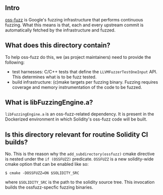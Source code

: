 ## Intro

[oss-fuzz][1] is Google's fuzzing infrastructure that performs continuous fuzzing. What this means is that, each and every upstream commit is automatically fetched by the infrastructure and fuzzed.

## What does this directory contain?

To help oss-fuzz do this, we (as project maintainers) need to provide the following:

- test harnesses: C/C++ tests that define the `LLVMFuzzerTestOneInput` API. This determines what is to be fuzz tested.
- build infrastructure: (c)make targets per fuzzing binary. Fuzzing requires coverage and memory instrumentation of the code to be fuzzed.

## What is libFuzzingEngine.a?

`libFuzzingEngine.a` is an oss-fuzz-related dependency. It is present in the Dockerized environment in which Solidity's oss-fuzz code will be built.

## Is this directory relevant for routine Solidity CI builds?

No. This is the reason why the `add_subdirectory(ossfuzz)` cmake directive is nested under the `if (OSSFUZZ)` predicate. `OSSFUZZ` is a new solidity-wide cmake option that can be enabled like so:

```
$ cmake -DOSSFUZZ=ON $SOLIDITY_SRC
```

where `$SOLIDITY_SRC` is the path to the solidity source tree. This invocation builds the ossfuzz-specfic fuzzing binaries.

[1]: https://github.com/google/oss-fuzz
